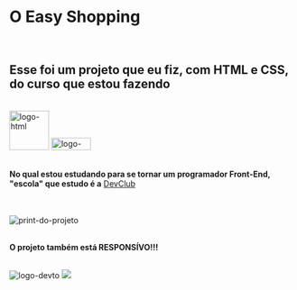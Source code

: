 <h1><br>O Easy Shopping</br></h1>
<br>
<h2>Esse foi um projeto que eu fiz, com HTML e CSS, do curso que estou fazendo</h2>
<br>
<div>
 <img src="https://img.shields.io/badge/HTML5-E34F26.svg?style=for-the-badge&logo=HTML5&logoColor=white" alt="logo-html" width="70px" />
 <img src="https://img.shields.io/badge/CSS3-1572B6.svg?style=for-the-badge&logo=CSS3&logoColor=white" alt="logo-css" width="70px" height="22px" />
</div>
<br>
<p><b>No qual estou estudando para se tornar um programador Front-End, "escola" que estudo é a</b> <a href="https://rodolfomori.com.br/devclub" target="_blank">DevClub</a></p>
<br/>
<br/>
<img src="https://github.com/andersonpontes88/Projeto-Easy-Shopping-/blob/main/assets/Desktop%20easy%201.png?raw=true" alt="print-do-projeto" />
<br/>
<br/>
<p><b>O projeto também está RESPONSÍVO!!!</b></p>
<br/>
<img src="https://img.shields.io/badge/Devpost-003E54.svg?style=for-the-badge&logo=Devpost&logoColor=white" alt="logo-devto" />
<img src="https://github.com/andersonpontes88/Projeto-Easy-Shopping-/blob/main/assets/Desktop%20responsivo.png?raw=true" />
